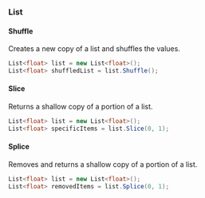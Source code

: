 ### List

#### Shuffle

Creates a new copy of a list and shuffles the values.

```csharp
List<float> list = new List<float>();
List<float> shuffledList = list.Shuffle();
```

#### Slice

Returns a shallow copy of a portion of a list.

```csharp
List<float> list = new List<float>();
List<float> specificItems = list.Slice(0, 1);
```

#### Splice

Removes and returns a shallow copy of a portion of a list.

```csharp
List<float> list = new List<float>();
List<float> removedItems = list.Splice(0, 1);
```
